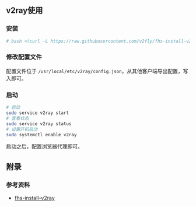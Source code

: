 

## v2ray使用

### 安装

```bash
# bash <(curl -L https://raw.githubusercontent.com/v2fly/fhs-install-v2ray/master/install-release.sh)
```



### 修改配置文件

配置文件位于 `/usr/local/etc/v2ray/config.json`，从其他客户端导出配置，写入即可。



### 启动

```bash
# 启动
sudo service v2ray start
# 查看状态
sudo service v2ray status
# 设置开机启动
sudo systemctl enable v2ray
```



启动之后，配置浏览器代理即可。



## 附录

### 参考资料

* [fhs-install-v2ray](#https://github.com/v2fly/fhs-install-v2ray)